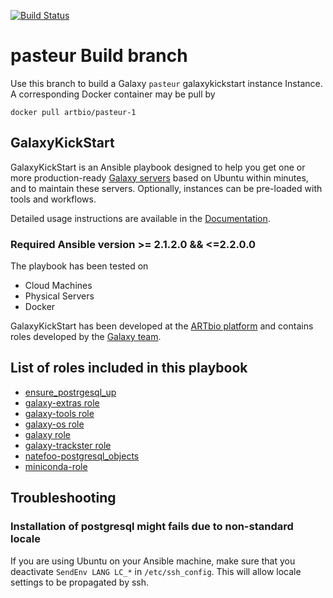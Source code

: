 [![Build Status](https://travis-ci.org/ARTbio/GalaxyKickStart.svg?branch=master)](https://travis-ci.org/ARTbio/GalaxyKickStart)

# pasteur Build branch

Use this branch to build a Galaxy `pasteur` galaxykickstart instance
Instance.
A corresponding Docker container may be pull by
```
docker pull artbio/pasteur-1
```

## GalaxyKickStart

GalaxyKickStart is an Ansible playbook designed to help you get one or more
production-ready  [Galaxy servers](https://usegalaxy.org/) based on Ubuntu
within minutes, and to maintain these servers.
Optionally, instances can be pre-loaded with tools and workflows.

Detailed usage instructions are available in the
[Documentation](https://artbio.github.io/GalaxyKickStart/).

### Required Ansible version >= 2.1.2.0 && <=2.2.0.0

The playbook has been tested on

- Cloud Machines
- Physical Servers
- Docker

GalaxyKickStart has been developed at the [ARTbio platform](http://artbio.fr)
and contains roles developed by the [Galaxy
team](https://github.com/galaxyproject/).

List of roles included in this playbook
------
- [ensure_postrgesql_up](https://github.com/ARTbio/ensure_postgresql_up.git)
- [galaxy-extras role](https://github.com/galaxyproject/ansible-galaxy-extras)
- [galaxy-tools role](https://github.com/galaxyproject/ansible-galaxy-tools)
- [galaxy-os role](https://github.com/galaxyproject/ansible-galaxy-os)
- [galaxy role](https://github.com/galaxyproject/ansible-galaxy)
- [galaxy-trackster role](https://github.com/galaxyproject/ansible-trackster)
- [natefoo-postgresql_objects](https://github.com/natefoo/ansible-postgresql-objects)
- [miniconda-role](https://github.com/uchida/ansible-miniconda-role.git)


## Troubleshooting
### Installation of postgresql might fails due to non-standard locale ###
If you are using Ubuntu on your Ansible machine, make sure that you deactivate
`SendEnv LANG LC_*` in `/etc/ssh_config`. This will allow locale settings to
be propagated by ssh.
